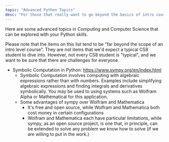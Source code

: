 ```yaml
---
topic: "Advanced Python Topics"
desc: "For those that really want to go beyond the basics of intro course level Python"
---
```


Here are some advanced topics in Computing and Computer Science that can be explored with your Python skills.

Please note that the items on this list tend to be "far beyond the scope of an intro level course".   They are not items that we'd expect
a typical CS8 student to dive into.  However, not every CS8 student is "typical", and we want to be sure that there are challenges
for everyone.

* Symbolic Computation in Python: <https://www.sympy.org/en/index.html>
   * Symbolic Computation involves computing with algebraic expressions rather than with numbers.  Examples include simplifying algebraic expressions and finding integrals and derivatives 
      symbolically.  You may be used to using systems such as Wolfram Alpha or Mathematical for this application.
   * Some advantages of sympy over Wolfram and Mathematica
      * It's free and open source, while Wolfram and Mathematica both cost money in certain configurations
      * Wolfram and Mathematica each have particular limitations, while sympy, as an open source project, is one that,
         in principle, can be extended to solve any problem we know how to solve (if we are willing to put in the work.)
         
      
      
